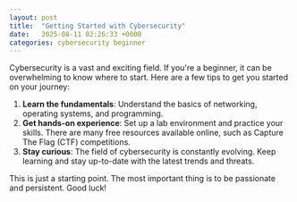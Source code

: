 ```yaml
---
layout: post
title:  "Getting Started with Cybersecurity"
date:   2025-08-11 02:26:33 +0000
categories: cybersecurity beginner
---
```

Cybersecurity is a vast and exciting field. If you're a beginner, it can be overwhelming to know where to start. Here are a few tips to get you started on your journey:

1.  **Learn the fundamentals**: Understand the basics of networking, operating systems, and programming.
2.  **Get hands-on experience**: Set up a lab environment and practice your skills. There are many free resources available online, such as Capture The Flag (CTF) competitions.
3.  **Stay curious**: The field of cybersecurity is constantly evolving. Keep learning and stay up-to-date with the latest trends and threats.

This is just a starting point. The most important thing is to be passionate and persistent. Good luck!
